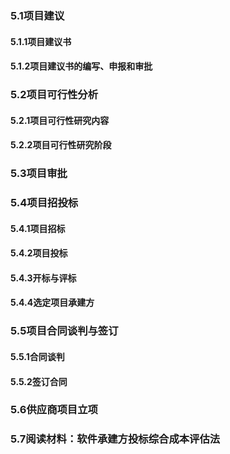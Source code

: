 ### 5.1项目建议
#### 5.1.1项目建议书



#### 5.1.2项目建议书的编写、申报和审批



### 5.2项目可行性分析
#### 5.2.1项目可行性研究内容



#### 5.2.2项目可行性研究阶段



### 5.3项目审批
### 5.4项目招投标
#### 5.4.1项目招标



#### 5.4.2项目投标



#### 5.4.3开标与评标



#### 5.4.4选定项目承建方



### 5.5项目合同谈判与签订
#### 5.5.1合同谈判



#### 5.5.2签订合同



### 5.6供应商项目立项
### 5.7阅读材料：软件承建方投标综合成本评估法
